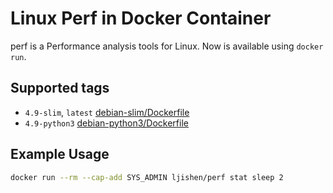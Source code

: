 # Linux Perf in Docker Container

perf is a Performance analysis tools for Linux. Now is available using `docker run`.


## Supported tags

- `4.9-slim`, `latest` [debian-slim/Dockerfile](https://github.com/ljishen/dockerfiles/blob/master/linux-perf/debian-slim/Dockerfile)
- `4.9-python3` [debian-python3/Dockerfile](https://github.com/ljishen/dockerfiles/blob/master/linux-perf/debian-python3/Dockerfile)


## Example Usage

```bash
docker run --rm --cap-add SYS_ADMIN ljishen/perf stat sleep 2
```
